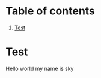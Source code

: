# Table of contents

1. [Test](#testtile)

<a id="testtile"></a>

# Test
Hello world my name is sky

